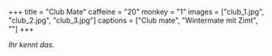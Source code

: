+++
title = "Club Mate"
caffeine = "20"
monkey = "1"
images = ["club_1.jpg", "club_2.jpg", "club_3.jpg"]
captions = ["Club mate", "Wintermate mit Zimt", ""]
+++

*Ihr kennt das.*
